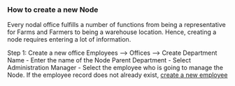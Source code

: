### How to create a new Node ###
Every nodal office fulfills a number of functions from being a representative for Farms and Farmers to being a warehouse location. Hence, creating a node requires entering a lot of information. 

Step 1: Create a new office
Employees --> Offices --> Create
Department Name - Enter the name of the Node
Parent Department - Select Administration
Manager - Select the employee who is going to manage the Node. If the employee record does not already exist, [create a new employee](Employees)